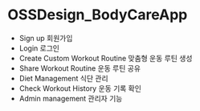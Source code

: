 # OSSDesign_BodyCareApp

- Sign up                                 회원가입
- Login                                   로그인
- Create Custom Workout Routine           맞춤형 운동 루틴 생성
- Share Workout Routine                   운동 루틴 공유
- Diet Management                         식단 관리
- Check Workout History                   운동 기록 확인
- Admin management                        관리자 기능

